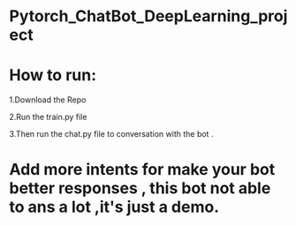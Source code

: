 # Pytorch_ChatBot_DeepLearning_project

# How to run:

1.Download the Repo

2.Run the train.py file

3.Then run the chat.py file to conversation with the bot .

# Add more intents for make your bot better responses , this bot not able to ans a lot ,it's just a demo.
